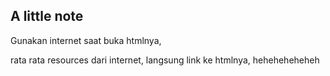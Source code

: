 ## A little note
Gunakan internet saat buka htmlnya,

rata rata resources dari internet, langsung link ke htmlnya, heheheheheheh